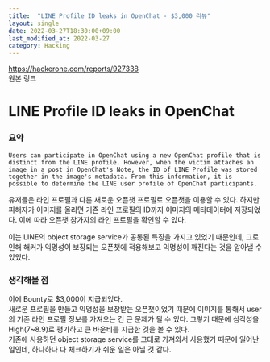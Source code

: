 ```yaml
---
title:  "LINE Profile ID leaks in OpenChat - $3,000 리뷰"
layout: single
date: 2022-03-27T18:30:00+09:00
last_modified_at: 2022-03-27
category: Hacking
---
```


<https://hackerone.com/reports/927338>  
원본 링크  

# LINE Profile ID leaks in OpenChat 
  
### 요약
```Users can participate in OpenChat using a new OpenChat profile that is distinct from the LINE profile. However, when the victim attaches an image in a post in OpenChat's Note, the ID of LINE Profile was stored together in the image's metadata. From this information, it is possible to determine the LINE user profile of OpenChat participants.```
  
유저들은 라인 프로필과 다른 새로운 오픈챗 프로필로 오픈챗을 이용할 수 있다. 하지만 피해자가 이미지를 올리면 기존 라인 프로필의 ID까지 이미지의 메타데이터에 저장되었다. 이에 따라 오픈챗 참가자의 라인 프로필을 확인할 수 있다.  
  
이는 LINE의 object storage service가 공통된 특징을 가지고 있었기 때문인데, 그로 인해 해커가 익명성이 보장되는 오픈챗에 적용해보고 익명성이 깨진다는 것을 알아낼 수 있었다.  
  
### 생각해볼 점
이에 Bounty로 $3,000이 지급되었다.  
새로운 프로필을 만들고 익명성을 보장받는 오픈챗이었기 때문에 이미지를 통해서 user의 기존 라인 프로필 정보를 가져오는 건 큰 문제가 될 수 있다. 그렇기 때문에 심각성을 High(7~8.9)로 평가하고 큰 바운티를 지급한 것을 볼 수 있다.  
기존에 사용하던 object storage service를 그대로 가져와서 사용했기 때문에 일어난 일인데, 하나하나 다 체크하기가 쉬운 일은 아닐 것 같다.